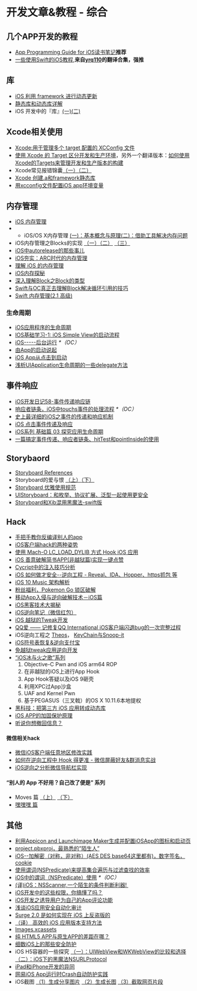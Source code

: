 # 开发文章&教程 - 综合
## 几个APP开发的教程
- [App Programming Guide for iOS读书笔记][1]**推荐**
- [一些使用Swift的iOS教程][2],**来自[yrq110][3]的翻译合集，强推**

## 库
- [iOS 利用 framework 进行动态更新][4]
- [静态库和动态库详解][5]
- iOS 开发中的『库』[(一)][6][(二)][7]

## Xcode相关使用
- [Xcode:用于管理多个 target 配置的 XCConfig 文件][8]
- [使用 Xcode 的 Target 区分开发和生产环境][9]，另外一个翻译版本：[如何使用Xcode的Targets来管理开发和生产版本的构建][10]
- Xcode常见报错锦囊[（一）][11][（二）][12]
- [Xcode 创建.a和framework静态库][13]
- [用xcconfig文件配置iOS app环境变量][14]

## 内存管理
- [iOS 内存管理][15]
- - iOS/OS X内存管理 [(一)：基本概念与原理][16][(二)：借助工具解决内存问题][17]
- iOS内存管理之Blocks的实现 [（一）][18][（二）][19] [（三）][20]
- [iOS中autorelease的那些事儿][21]
- [iOS夯实：ARC时代的内存管理][22]
- [理解 iOS 的内存管理][23]
- [iOS内存探秘][24]
- [深入理解Block之Block的类型][25]
- [Swift与OC真正去理解Block解决循环引用的技巧][26]
- [Swift 内存管理(2.1 高级)][27]

### 生命周期
- [iOS应用程序的生命周期][28]
- [IOS基础学习-1: iOS Simple View的启动流程][29]
- [iOS-----后台运行][30] _\*（OC）_
- [由App的启动说起][31]
- [iOS App从点击到启动][32]
- [浅析UIApplication生命周期的一些delegate方法][33]

## 事件响应
- [iOS开发日记58-事件传递响应链][34]
- [响应者链条，iOS中touchs事件的处理流程][35] _\*（OC）_
- [史上最详细的iOS之事件的传递和响应机制][36]
- [iOS 点击事件传递及响应][37]
- [iOS系列 基础篇 03 探究应用生命周期][38]
- [一篇搞定事件传递、响应者链条、hitTest和pointInside的使用][39]

## Storybaord
- [Storyboard References][40]
- Storyboard的爱与恨 [（上）][41][（下）][42]
- [Storyboard 优雅使用规范][43]
- [UIStoryboard：和枚举、协议扩展、泛型一起使用更安全][44]
- [Storyboard和Xib混用黑魔法-swift版][45]

## Hack
- [手把手教你反编译别人的app][46]
- [iOS客户端hack的两种姿势][47]
- [使用 Mach-O LC\_LOAD\_DYLIB 方式 Hook iOS 应用][48]
- [iOS 善意破解简书APP(非越狱篇)实现一键点赞][49]
- [Cycript中的注入技巧分析][50]
- [iOS 如何做才安全--逆向工程  -  Reveal、IDA、Hopper、https抓包 等][51]
- [iOS 10 Music 架构解析][52]
- [粉丝福利，Pokemon Go 锁区破解][53]
- [移动App入侵与逆向破解技术－iOS篇][54]
- [iOS黑客技术大揭秘][55]
- [iOS逆向笔记（微信红包）][56]
- [iOS 越狱的Tweak开发][57]
- [QQ爱 —— 记修复QQ International iOS客户端闪退bug的一次完整过程][58]
- iOS逆向工程之 [Theos][59]， [KeyChain与Snoop-it][60]
- [iOS符号表恢复&逆向支付宝][61]
- [免越狱tweak应用逆向开发][62]
-  [“iOS冰与火之歌”系列][63]
	1. Objective-C Pwn and iOS arm64 ROP
	2. 在非越狱的iOS上进行App Hook
	3. App Hook答疑以及iOS 9砸壳
	4. 利用XPC过App沙盒
	5. UAF and Kernel Pwn
	6. 基于PEGASUS（三叉戟）的OS X 10.11.6本地提权
- [黑科技：把第三方 iOS 应用转成动态库][64]
- [iOS APP的加固保护原理][65]
- [听说你想撤回信息？][66]

#### 微信相关hack
- [微信iOS客户端任意地区修改实践][67]
- [如何在逆向工程中 Hook 得更准 - 微信屏蔽好友&群消息实战][68]
- [iOS逆向之分析微信导航栏实现][69]

#### “别人的 App 不好用？自己改了便是” 系列
- Moves 篇 [（上）][70]  [（下）][71]
- [嘿嘿嘿 篇][72]

## 其他
- [利用Appicon and Launchimage Maker生成并配置iOSApp的图标和启动页][73]
- [project.pbxproj，最熟悉的”陌生人”][74]
- [iOS--加解密（对称，非对称）(AES DES base64这里都有)，数字签名，cookie][75]
- [使用谓词(NSPredicate)来提高集合遍历与过滤查找的效率][76]
- [iOS中的谓词（NSPredicate）使用][77] _\*（OC）_
- [(译)iOS：NSScanner,一个陌生的条件判断利器! ][78]
- [iOS开发中的这些权限，你搞懂了吗？][79]
- [iOS开发之诱导用户为自己的App评论功能][80]
- [浅谈iOS应用安全自动化审计][81]
- [Surge 2.0 是如何实现在 iOS 上反盗版的][82]
- [（译） 高效的 iOS 应用版本支持方法][83]
- [Images.xcassets][84]
- [纯 HTML5 APP与原生APP的差距在哪？][85]
- [细数iOS上的那些安全防护][86]
- iOS H5容器的一些探究 [（一）：UIWebView和WKWebView的比较和选择][87][（二）：iOS下的黑魔法NSURLProtocol][88]
- [iPad和iPhone开发的异同][89]
- [网易iOS App运行时Crash自动防护实践][90]
- iOS截图 [（1）生成分享图片][91] [（2）生成长图][92] [（3）截取网页片段][93]

[1]:	http://www.jianshu.com/p/0ee3548e5256 "App Programming Guide for iOS读书笔记"
[2]:	https://yrq110.gitbooks.io/some_ios_tutorials_with_swift/content/
[3]:	https://github.com/yrq110 "yrq110"
[4]:	http://yq.aliyun.com/articles/3024
[5]:	http://www.jianshu.com/p/c8366e4f9378 "iOS专题2:静态库和动态库详解"
[6]:	http://www.jianshu.com/p/48aff237e8ff "iOS 开发中的『库』(一)"
[7]:	http://www.jianshu.com/p/f1f6556023e0 "iOS 开发中的『库』(二)"
[8]:	http://swift.gg/2015/12/01/xcode-xcconfig-files-for-managing-targets-configurations/ "Xcode:用于管理多个 target 配置的 XCConfig 文件"
[9]:	http://swift.gg/2016/04/22/using-xcode-targets/ "使用 Xcode 的 Target 区分开发和生产环境"
[10]:	http://mp.weixin.qq.com/s?__biz=MjM5OTM0MzIwMQ==&mid=2652546114&idx=1&sn=67e479d82e0d0a662b05082fe74f731b&scene=0#wechat_redirect
[11]:	http://www.jianshu.com/p/617ee322ab68 "Xcode常见报错锦囊"
[12]:	http://www.jianshu.com/p/8f0d003df4bd "Xcode常见报错锦囊（二）"
[13]:	http://www.jianshu.com/p/43d55ae49f59 "Xcode 创建.a和framework静态库"
[14]:	http://www.jianshu.com/p/9b8bc8351223 "用xcconfig文件配置iOS app环境变量"
[15]:	http://www.cnblogs.com/huangjianwu/p/4962772.html "iOS 内存管理"
[16]:	http://www.jianshu.com/p/1928b54e1253 "iOS/OS X内存管理(一)：基本概念与原理"
[17]:	http://www.jianshu.com/p/09c5141d4531 "iOS/OS X内存管理(二)：借助工具解决内存问题"
[18]:	http://lastdays.cn/2016/02/23/blocks1/ "iOS内存管理之Blocks的实现（一）"
[19]:	http://lastdays.cn/2016/02/24/Blocks2/ "iOS内存管理之Blocks的实现（二）"
[20]:	http://lastdays.cn/2016/02/26/block3/ "iOS内存管理之Blocks的实现（三）"
[21]:	http://www.jianshu.com/p/5559bc15490d "iOS中autorelease的那些事儿"
[22]:	https://github.com/100mango/zen/blob/master/iOS%E5%A4%AF%E5%AE%9E%EF%BC%9AARC%E6%97%B6%E4%BB%A3%E7%9A%84%E5%86%85%E5%AD%98%E7%AE%A1%E7%90%86/#iOS%E5%A4%AF%E5%AE%9E%EF%BC%9AARC%E6%97%B6%E4%BB%A3%E7%9A%84%E5%86%85%E5%AD%98%E7%AE%A1%E7%90%86.md
[23]:	http://blog.devtang.com/2016/07/30/ios-memory-management/ "理解 iOS 的内存管理"
[24]:	http://foggry.com/blog/2017/02/13/iosnei-cun-tan-mi/ "iOS内存探秘"
[25]:	http://www.jianshu.com/p/0855b68d1c1d "深入理解Block之Block的类型"
[26]:	http://www.jianshu.com/p/bf2b8f278a81
[27]:	http://www.yiqizhongchuang.cn/Swift_memory_management_two "Swift 内存管理(2.1 高级)"
[28]:	http://www.jianshu.com/p/aa50e5350852?utm_campaign=maleskine&utm_content=note&utm_medium=writer_share&utm_source=weibo
[29]:	http://www.admin85.com/u/mobile/ios/9443.html "IOS基础学习-1: iOS Simple View的启动流程"
[30]:	http://www.cnblogs.com/congli0220/p/5019945.html "iOS-----后台运行"
[31]:	http://oncenote.com/2015/06/01/How-App-Launch/ "由App的启动说起"
[32]:	http://www.jianshu.com/p/231b1cebf477
[33]:	http://www.jianshu.com/p/b3225d7de6bf
[34]:	http://www.cnblogs.com/Twisted-Fate/p/5088314.html "iOS开发日记58-事件传递响应链"
[35]:	http://www.cnblogs.com/suqiankun/p/4944042.html "响应者链条，iOS中touchs事件的处理流程。"
[36]:	http://www.jianshu.com/p/2e074db792ba
[37]:	http://blog.flight.dev.qunar.com/2016/10/28/ios-event-mechanism-summary/
[38]:	http://www.cnblogs.com/LonelyShadow/p/5816112.html "iOS系列 基础篇 03 探究应用生命周期"
[39]:	http://www.jianshu.com/p/2f664e71c527 "一篇搞定事件传递、响应者链条、hitTest和pointInside的使用"
[40]:	https://zilaiyedaren.github.io/blog/Storyboard-References/ "Storyboard References"
[41]:	http://shengpan.net/storyboard/ "Storyboard的爱与恨（上）"
[42]:	http://shengpan.net/storyboard2/ "Storyboard的爱与恨（下）"
[43]:	http://www.cocoachina.com/ios/20160714/17035.html
[44]:	http://swift.gg/2016/09/26/uistoryboard-safer-with-enums-protocol-extensions-and-generics/ "UIStoryboard：和枚举、协议扩展、泛型一起使用更安全"
[45]:	http://www.jianshu.com/p/24cc7f8cf06e "Storyboard和Xib混用黑魔法-swift版"
[46]:	http://www.jianshu.com/p/10873c5c1e08 "手把手教你反编译别人的app"
[47]:	http://drops.wooyun.org/mobile/12466
[48]:	https://testerhome.com/topics/4536
[49]:	http://www.jianshu.com/p/ab8d6db22e0f "iOS 善意破解简书APP(非越狱篇)实现一键点赞"
[50]:	http://drops.wooyun.org/mobile/15794
[51]:	http://www.cnblogs.com/dahe007/p/5546990.html "iOS 如何做才安全--逆向工程  -  Reveal、IDA、Hopper、https抓包 等"
[52]:	http://mp.weixin.qq.com/s?__biz=MzIwMTYzMzcwOQ==&mid=2650948426&idx=1&sn=39660132831ca76f45c73c2c50ed47ed&scene=0#wechat_redirect
[53]:	http://mp.weixin.qq.com/s?__biz=MzIwMTYzMzcwOQ==&mid=2650948432&idx=1&sn=125742722bbbce53774199a587688088&scene=23&srcid=0709zU3q7iORL9rNWtADE4U0#rd
[54]:	http://mp.weixin.qq.com/s?__biz=MzA3NTYzODYzMg==&mid=2653577384&idx=1&sn=b44a9c9651bf09c5bea7e0337031c53c#rd
[55]:	http://www.cnblogs.com/bugly/p/5715971.html "【腾讯Bugly干货分享】iOS黑客技术大揭秘"
[56]:	https://zi.com/w/a?id=30a4Jo&wechatId=&object=article
[57]:	https://yohunl.com/ios-yue-yu-de-tweakkai-fa/ "iOS 越狱的Tweak开发"
[58]:	http://iosre.com/t/qq-qq-international-ios-bug/4653 "QQ爱 —— 记修复QQ International iOS客户端闪退bug的一次完整过程"
[59]:	http://www.cnblogs.com/ludashi/p/5714095.html "iOS逆向工程之Theos"
[60]:	http://www.cnblogs.com/ludashi/p/5808119.html "iOS逆向工程之KeyChain与Snoop-it"
[61]:	http://blog.imjun.net/2016/08/25/iOS%E7%AC%A6%E5%8F%B7%E8%A1%A8%E6%81%A2%E5%A4%8D-%E9%80%86%E5%90%91%E6%94%AF%E4%BB%98%E5%AE%9D/ "iOS符号表恢复&逆向支付宝"
[62]:	http://www.jianshu.com/p/cd1f8ae46a3c "免越狱tweak应用逆向开发"
[63]:	https://github.com/zhengmin1989/MyArticles/tree/master/iOS%E5%86%B0%E4%B8%8E%E7%81%AB%E4%B9%8B%E6%AD%8C "iOS冰与火之歌"
[64]:	http://blog.imjun.net/2016/10/08/%E9%BB%91%E7%A7%91%E6%8A%80%EF%BC%9A%E6%8A%8A%E7%AC%AC%E4%B8%89%E6%96%B9-iOS-%E5%BA%94%E7%94%A8%E8%BD%AC%E6%88%90%E5%8A%A8%E6%80%81%E5%BA%93/ "黑科技：把第三方 iOS 应用转成动态库"
[65]:	http://mp.weixin.qq.com/s/gthDSLw45GW3oVlsAOm-dQ
[66]:	http://www.welkinx.com/2017/01/02/101/
[67]:	https://blog.sunnyyoung.net/post/ni-xiang/2017-01-20-wei-xin-ioske-hu-duan-ren-yi-di-qu-xiu-gai-shi-jian
[68]:	http://yulingtianxia.com/blog/2017/03/06/How-to-hook-the-correct-method-in-reverse-engineering/ "如何在逆向工程中 Hook 得更准 - 微信屏蔽好友&群消息实战"
[69]:	http://www.jianshu.com/p/a9cd03044a31
[70]:	http://mp.weixin.qq.com/s?__biz=MzIwMTYzMzcwOQ==&mid=2650948304&idx=1&sn=f76e7b765a7fcabcb71d37052b46e489&scene=0#wechat_redirect
[71]:	http://mp.weixin.qq.com/s?__biz=MzIwMTYzMzcwOQ==&mid=2650948316&idx=1&sn=584f6c7fe9bf07a28985ffe53da4927e&scene=0#wechat_redirect
[72]:	https://mp.weixin.qq.com/s?__biz=MzIwMTYzMzcwOQ==&mid=2650948334&idx=1&sn=941d616d25ed16d967595e652e6c4d3b
[73]:	http://www.cnblogs.com/lidongxu/p/5114355.html "利用Appicon and Launchimage Maker生成并配置iOSApp的图标和启动页"
[74]:	http://www.olinone.com/?p=215
[75]:	http://www.jianshu.com/p/ac841b772c7a "iOS--加解密（对称，非对称）(AES DES base64这里都有)，数字签名，cookie"
[76]:	http://segmentfault.com/a/1190000004238379 "使用谓词(NSPredicate)来提高集合遍历与过滤查找的效率"
[77]:	http://www.jianshu.com/p/88be28860cde "iOS中的谓词（NSPredicate）使用"
[78]:	http://www.jianshu.com/p/fbebd33d5b34 "[译] iOS：NSScanner,一个陌生的条件判断利器!"
[79]:	http://www.jianshu.com/p/27e57922232b "iOS开发中的这些权限，你搞懂了吗？"
[80]:	http://www.jianshu.com/p/31003629f97d "iOS开发之诱导用户为自己的App评论功能"
[81]:	https://security.tencent.com/index.php/blog/msg/105
[82]:	https://medium.com/@Blankwonder/surge-2-0-%E6%98%AF%E5%A6%82%E4%BD%95%E5%8F%8D%E7%9B%97%E7%89%88%E7%9A%84-c03d8a41c9de "Surge 2.0 是如何实现在 iOS 上反盗版的"
[83]:	https://github.com/DeadLion/gold-miner/blob/4600f3ff7dde9d61b877bd62ac5bfa44eca8c547/TODO/efficient-iOS-version-checking.md "[译] 高效的 iOS 应用版本支持方法"
[84]:	http://www.cnblogs.com/rainySue/p/Imagesxcassets.html "Images.xcassets"
[85]:	http://www.cnblogs.com/YangFuShun/p/5778746.html "纯 HTML5 APP与原生APP的差距在哪？"
[86]:	https://jaq.alibaba.com/community/art/show?articleid=486 "细数iOS上的那些安全防护"
[87]:	http://www.jianshu.com/p/84a6b1ac974a "iOS H5容器的一些探究（一）：UIWebView和WKWebView的比较和选择"
[88]:	http://www.jianshu.com/p/03ddcfe5ebd7 "iOS H5容器的一些探究（二）：iOS下的黑魔法NSURLProtocol"
[89]:	http://www.jianshu.com/p/059c6d19585f
[90]:	http://mp.weixin.qq.com/s/GFt7uqrKw7m3R3KrV43zIQ
[91]:	http://www.jianshu.com/p/7c8e7e5102bc "iOS截图（1）生成分享图片"
[92]:	http://www.jianshu.com/p/9215f8860af5
[93]:	http://www.jianshu.com/p/ef50defb979d "iOS截图（3）截取网页片段"